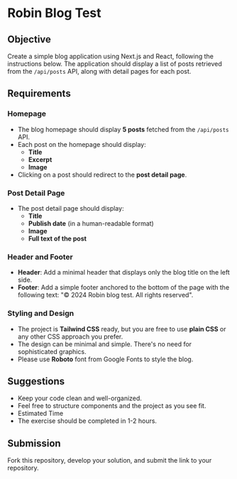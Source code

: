# Robin Blog Test

## Objective
Create a simple blog application using Next.js and React, following the instructions below. The application should display a list of posts retrieved from the `/api/posts` API, along with detail pages for each post.

## Requirements

### Homepage
- The blog homepage should display **5 posts** fetched from the `/api/posts` API.
- Each post on the homepage should display:
  - **Title**
  - **Excerpt**
  - **Image**
- Clicking on a post should redirect to the **post detail page**.

### Post Detail Page
- The post detail page should display:
  - **Title**
  - **Publish date** (in a human-readable format)
  - **Image**
  - **Full text of the post**

### Header and Footer
- **Header**: Add a minimal header that displays only the blog title on the left side.
- **Footer**: Add a simple footer anchored to the bottom of the page with the following text: "© 2024 Robin blog test. All rights reserved".


### Styling and Design
- The project is **Tailwind CSS** ready, but you are free to use **plain CSS** or any other CSS approach you prefer.
- The design can be minimal and simple. There's no need for sophisticated graphics.
- Please use **Roboto** font from Google Fonts to style the blog.

## Suggestions
- Keep your code clean and well-organized.
- Feel free to structure components and the project as you see fit.
- Estimated Time
- The exercise should be completed in 1-2 hours.

## Submission
Fork this repository, develop your solution, and submit the link to your repository.

